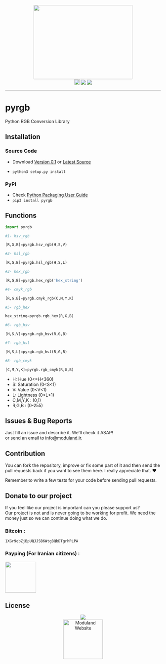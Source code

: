 <div align="center">
<img src="http://moduland.github.io/pyrgb/rgb-lamps.jpg" height=240px width=320px>

</br>
<a href="https://badge.fury.io/py/pyrgb"><img src="https://badge.fury.io/py/pyrgb.svg" alt="PyPI version" height="18"></a>
<a href="http://www.python.org"><img src="https://img.shields.io/badge/python-3.3%2C3.4%2C3.5%2C3.6-blue.svg"></a>
<a href="http://moduland.github.io/pyrgb"><img src="https://img.shields.io/badge/doc-latest-red.svg"></a>

</div>


----------


# pyrgb
Python RGB Conversion Library


## Installation
### Source Code
- Download [Version 0.1](https://github.com/moduland/pyrgb/archive/v0.1.zip) or [Latest Source ](https://github.com/Moduland/pyrgb/archive/master.zip)

- `python3 setup.py install`

### PyPI

- Check [Python Packaging User Guide](https://packaging.python.org/installing/)     
- `pip3 install pyrgb`


## Functions

```python
import pyrgb

#1- hsv_rgb

[R,G,B]=pyrgb.hsv_rgb(H,S,V)  

#2- hsl_rgb

[R,G,B]=pyrgb.hsl_rgb(H,S,L)

#3- hex_rgb

[R,G,B]=pyrgb.hex_rgb('hex_string')

#4- cmyk_rgb

[R,G,B]=pyrgb.cmyk_rgb(C,M,Y,K)

#5- rgb_hex

hex_string=pyrgb.rgb_hex(R,G,B)

#6- rgb_hsv

[H,S,V]=pyrgb.rgb_hsv(R,G,B)

#7- rgb_hsl

[H,S,L]=pyrgb.rgb_hsl(R,G,B)

#8- rgb_cmyk

[C,M,Y,K]=pyrgb.rgb_cmyk(R,G,B)


```
- H: Hue (0<=H<360) 
- S: Saturation (0<S<1)
- V: Value (0<V<1)
- L: Lightness (0<L<1)
- C,M,Y,K : (0,1)
- R,G,B : (0-255)


## Issues & Bug Reports			

Just fill an issue and describe it. We'll check it ASAP!							
or send an email to [info@moduland.ir](mailto:info@moduland.ir "info@moduland.ir"). 


## Contribution			

You can fork the repository, improve or fix some part of it and then send the pull requests back if you want to see them here. I really appreciate that. ❤️			

Remember to write a few tests for your code before sending pull requests. 					


## Donate to our project
					
If you feel like our project is important can you please support us?			
Our project is not and is never going to be working for profit. We need the money just so we can continue doing what we do.					

<h3>Bitcoin :</h3>					

```1XGr9qbZjBpUQJJSB6WtgBQbDTgrhPLPA```
				

<h3>Payping (For Iranian citizens) :</h3>

<a href="http://www.payping.net/sepandhaghighi" target="__blank"><img src="http://www.qpage.ir/images/payping.png" height=100px width=100px></a>

## License
<div align="center">
<a href="https://github.com/Moduland/pyrgb/blob/master/LICENSE"><img src="https://img.shields.io/github/license/mashape/apistatus.svg"/></a>
<br/>
<a href="http://www.moduland.ir" target="_blank" title="Moduland Website"><img src="http://www.orangetool.ir/images/moduland.jpg" height="128px" width="128px" alt="Moduland Website"></a>

</div>



			


